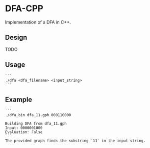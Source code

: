 # DFA-CPP

Implementation of a DFA in C++.

## Design

TODO

## Usage
    ```
    ./dfa <dfa_filename> <input_string>
    ```
    
## Example
    ```
    ./dfa_bin dfa_11.gph 000110000
    
    Building DFA from dfa_11.gph
    Input: 0000001000
    Evaluation: False
    ```
    The provided graph finds the substring `11` in the input string.